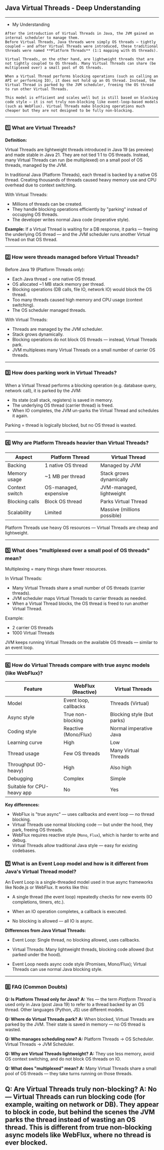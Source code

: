 ## Java Virtual Threads - Deep Understanding

---
- My Understanding  

```
After the introduction of Virtual Threads in Java, the JVM gained an internal scheduler to manage them.
Before Virtual Threads, Java threads were simply OS threads — tightly coupled — and after Virtual Threads were introduced, these traditional threads were named **Platform Threads** (1:1 mapping with OS threads).

Virtual Threads, on the other hand, are lightweight threads that are not tightly coupled to OS threads. Many Virtual Threads can share (be multiplexed over) a small pool of OS threads.

When a Virtual Thread performs blocking operations (such as calling an API or performing IO), it does not hold up an OS thread. Instead, the Virtual Thread is parked by the JVM scheduler, freeing the OS thread to run other Virtual Threads.

This model is efficient and scales well but is still based on blocking code style — it is not truly non-blocking like event-loop-based models (such as WebFlux). Virtual Threads make blocking operations much cheaper but they are not designed to be fully non-blocking.
```

---

### **1️⃣ What are Virtual Threads?**

**Definition:**

Virtual Threads are lightweight threads introduced in Java 19 (as preview) and made stable in Java 21. They are not tied 1:1 to OS threads. Instead, many Virtual Threads can run (be multiplexed) on a small pool of OS threads, managed by the JVM.

In traditional Java (Platform Threads), each thread is backed by a native OS thread. Creating thousands of threads caused heavy memory use and CPU overhead due to context switching.

With Virtual Threads:

* Millions of threads can be created.
* They handle blocking operations efficiently by "parking" instead of occupying OS threads.
* The developer writes normal Java code (imperative style).

**Example:** If a Virtual Thread is waiting for a DB response, it parks — freeing the underlying OS thread — and the JVM scheduler runs another Virtual Thread on that OS thread.

---

### **2️⃣ How were threads managed before Virtual Threads?**

Before Java 19 (Platform Threads only):

* Each Java thread = one native OS thread.
* OS allocated \~1 MB stack memory per thread.
* Blocking operations (DB calls, file IO, network IO) would block the OS thread.
* Too many threads caused high memory and CPU usage (context switching).
* The OS scheduler managed threads.

With Virtual Threads:

* Threads are managed by the JVM scheduler.
* Stack grows dynamically.
* Blocking operations do not block OS threads — instead, Virtual Threads park.
* JVM multiplexes many Virtual Threads on a small number of carrier OS threads.

---

### **3️⃣ How does parking work in Virtual Threads?**

When a Virtual Thread performs a blocking operation (e.g. database query, network call), it is parked by the JVM:

* Its state (call stack, registers) is saved in memory.
* The underlying OS thread (carrier thread) is freed.
* When IO completes, the JVM un-parks the Virtual Thread and schedules it again.

Parking = thread is logically blocked, but no OS thread is wasted.

---

### **4️⃣ Why are Platform Threads heavier than Virtual Threads?**

| Aspect         | Platform Thread       | Virtual Thread              |
| -------------- | --------------------- | --------------------------- |
| Backing        | 1 native OS thread    | Managed by JVM              |
| Memory usage   | \~1 MB per thread     | Stack grows dynamically     |
| Context switch | OS-managed, expensive | JVM-managed, lightweight    |
| Blocking calls | Block OS thread       | Parks Virtual Thread        |
| Scalability    | Limited               | Massive (millions possible) |

Platform Threads use heavy OS resources — Virtual Threads are cheap and lightweight.

---

### **5️⃣ What does "multiplexed over a small pool of OS threads" mean?**

Multiplexing = many things share fewer resources.

In Virtual Threads:

* Many Virtual Threads share a small number of OS threads (carrier threads).
* JVM scheduler maps Virtual Threads to carrier threads as needed.
* When a Virtual Thread blocks, the OS thread is freed to run another Virtual Thread.

Example:

* 2 carrier OS threads
* 1000 Virtual Threads

JVM keeps running Virtual Threads on the available OS threads — similar to an event loop.

---

### **6️⃣ How do Virtual Threads compare with true async models (like WebFlux)?**

| Feature                    | WebFlux (Reactive)    | Virtual Threads            |
| -------------------------- | --------------------- | -------------------------- |
| Model                      | Event loop, callbacks | Threads (Virtual)          |
| Async style                | True non-blocking     | Blocking style (but parks) |
| Coding style               | Reactive (Mono/Flux)  | Normal imperative Java     |
| Learning curve             | High                  | Low                        |
| Thread usage               | Few OS threads        | Many Virtual Threads       |
| Throughput (IO-heavy)      | High                  | Also high                  |
| Debugging                  | Complex               | Simple                     |
| Suitable for CPU-heavy app | No                    | Yes                        |

**Key differences:**

* WebFlux is "true async" — uses callbacks and event loop — no thread blocking.
* Virtual Threads use normal blocking code — but under the hood, they park, freeing OS threads.
* WebFlux requires reactive style (`Mono`, `Flux`), which is harder to write and debug.
* Virtual Threads allow traditional Java style — easy for existing codebases.


### **7️⃣ What is an Event Loop model and how is it different from Java's Virtual Thread model?**

An Event Loop is a single-threaded model used in true async frameworks like Node.js or WebFlux. It works like this:

- A single thread (the event loop) repeatedly checks for new events (IO completions, timers, etc.).

- When an IO operation completes, a callback is executed.

- No blocking is allowed — all IO is async.

**Differences from Java Virtual Threads:**

* Event Loop: Single thread, no blocking allowed, uses callbacks.

* Virtual Threads: Many lightweight threads, blocking code allowed (but parked under the hood).

* Event Loop needs async code style (Promises, Mono/Flux); Virtual Threads can use normal Java blocking style.


---

### **8️⃣ FAQ (Common Doubts)**

**Q: Is Platform Thread only for Java?**
**A:** Yes — the term *Platform Thread* is used only in Java (post Java 19) to refer to a thread backed by an OS thread. Other languages (Python, JS) use different models.

**Q: Where do Virtual Threads park?**
**A:** When blocked, Virtual Threads are parked by the JVM. Their state is saved in memory — no OS thread is wasted.

**Q: Who manages scheduling now?**
**A:** Platform Threads → OS Scheduler.
Virtual Threads → JVM Scheduler.

**Q: Why are Virtual Threads lightweight?**
**A:** They use less memory, avoid OS context switching, and do not block OS threads on IO.

**Q: What does "multiplexed" mean?**
**A:** Many Virtual Threads share a small pool of OS threads — they take turns running on those threads.

**Q: Are Virtual Threads truly non-blocking?**
**A:** No — Virtual Threads can run blocking code (for example, waiting on network or DB). They appear to block in code, but behind the scenes the JVM parks the thread instead of wasting an OS thread. This is different from true non-blocking async models like WebFlux, where no thread is ever blocked.
---
